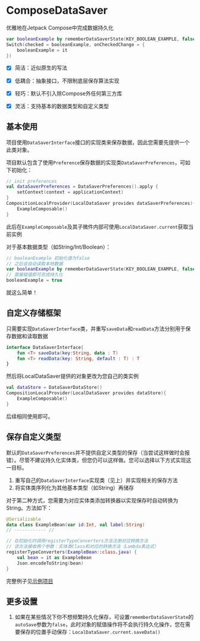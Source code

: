 # ComposeDataSaver

优雅地在Jetpack Compose中完成数据持久化

```kotlin
var booleanExample by rememberDataSaverState(KEY_BOOLEAN_EXAMPLE, false)
Switch(checked = booleanExample, onCheckedChange = {
	booleanExample = it
})
```



- [x] 简洁：近似原生的写法
- [x] 低耦合：抽象接口，不限制底层保存算法实现
- [x] 轻巧：默认不引入除Compose外任何第三方库
- [x] 灵活：支持基本的数据类型和自定义类型



## 基本使用

项目使用`DataSaverInterface`接口的实现类来保存数据，因此您需要先提供一个此类对象。

项目默认包含了使用`Preference`保存数据的实现类`DataSaverPreferences`，可如下初始化：

```kotlin
// init preferences
val dataSaverPreferences = DataSaverPreferences().apply {
	setContext(context = applicationContext)
}
CompositionLocalProvider(LocalDataSaver provides dataSaverPreferences){
	ExampleComposable()
}
```

此后在`ExampleComposable`及其子微件内部可使用`LocalDataSaver.current`获取当前实例

对于基本数据类型（如String/Int/Boolean）：

```kotlin
// booleanExample 初始化值为false
// 之后会自动读取本地数据
var booleanExample by rememberDataSaverState(KEY_BOOLEAN_EXAMPLE, false)
// 直接赋值即可完成持久化
booleanExample = true
```

就这么简单！



## 自定义存储框架

只需要实现`DataSaverInterface`类，并重写`saveData`和`readData`方法分别用于保存数据和读取数据

```kotlin
interface DataSaverInterface{
    fun <T> saveData(key:String, data : T)
    fun <T> readData(key: String, default : T) : T
}
```

然后将LocalDataSaver提供的对象更改为您自己的类实例

```kotlin
val dataStore = DataSaverDataStore()
CompositionLocalProvider(LocalDataSaver provides dataStore){
	ExampleComposable()
}
```

后续相同使用即可。



## 保存自定义类型

默认的`DataSaverPreferences`并不提供自定义类型的保存（当尝试这样做时会报错）。尽管不建议持久化实体类，但您仍可以这样做。您可以选择以下方式实现这一目标。

1. 重写自己的`DataSaverInterface`实现类（见上）并实现相关的保存方法
2. 将实体类序列化为其他基本类型（如String）再储存

对于第二种方式，您需要为对应实体类添加转换器以实现保存时自动转换为String。方法如下：

```kotlin
@Serializable
data class ExampleBean(var id:Int, val label:String)
// ------------ //

// 在初始化时调用registerTypeConverters方法注册对应转换方法
// 该方法接收两个参数：实体类Class和对应的转换方法（Lambda表达式）
registerTypeConverters(ExampleBean::class.java) {
    val bean = it as ExampleBean
    Json.encodeToString(bean)
}
```

完整例子见[示例项目](/app/src/main/java/com/funny/composedatasaver/ExampleActivity.kt)



## 更多设置

1. 如果在某些情况下你不想频繁持久化保存，可设置`rememberDataSaverState`的`autoSave`参数为`false`，此时对象的赋值操作将不会执行持久化操作，您在需要保存的位置手动保存：`LocalDataSaver.current.saveData()`

   

